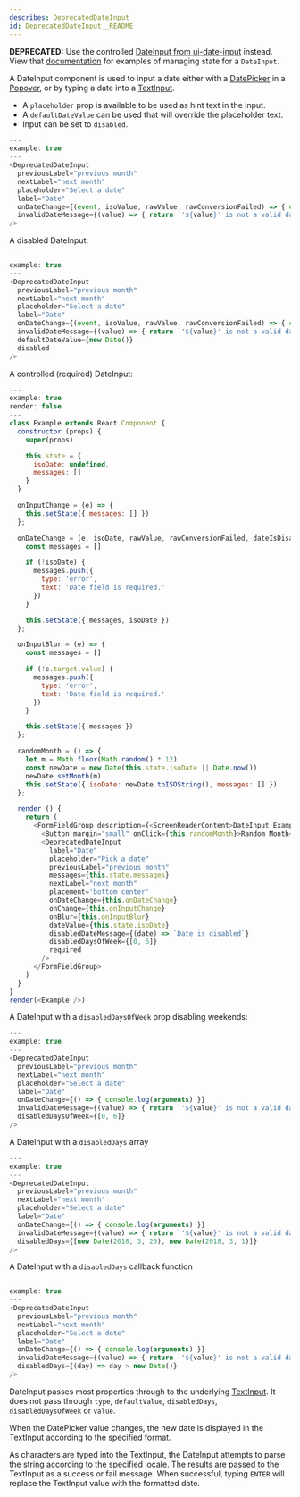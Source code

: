```yaml
---
describes: DeprecatedDateInput
id: DeprecatedDateInput__README
---
```


**DEPRECATED:** Use the controlled [DateInput from ui-date-input](#DateInput) instead. View that [documentation](#DateInput) for examples of managing state for a `DateInput`.

A DateInput component is used to input a date either with a
[DatePicker](#DatePicker) in a [Popover](#Popover), or by typing a date into a
[TextInput](#TextInput).
- A `placeholder` prop is available to be used as hint text in the input.
- A `defaultDateValue` can be used that will override the placeholder text.
- Input can be set to `disabled`.

```js
---
example: true
---
<DeprecatedDateInput
  previousLabel="previous month"
  nextLabel="next month"
  placeholder="Select a date"
  label="Date"
  onDateChange={(event, isoValue, rawValue, rawConversionFailed) => { console.log(event, isoValue, rawValue, rawConversionFailed) }}
  invalidDateMessage={(value) => { return `'${value}' is not a valid date` }}
/>
```

A disabled DateInput:

```js
---
example: true
---
<DeprecatedDateInput
  previousLabel="previous month"
  nextLabel="next month"
  placeholder="Select a date"
  label="Date"
  onDateChange={(event, isoValue, rawValue, rawConversionFailed) => { console.log(event, isoValue, rawValue, rawConversionFailed) }}
  invalidDateMessage={(value) => { return `'${value}' is not a valid date` }}
  defaultDateValue={new Date()}
  disabled
/>
```

A controlled (required) DateInput:

```js
---
example: true
render: false
---
class Example extends React.Component {
  constructor (props) {
    super(props)

    this.state = {
      isoDate: undefined,
      messages: []
    }
  }

  onInputChange = (e) => {
    this.setState({ messages: [] })
  };

  onDateChange = (e, isoDate, rawValue, rawConversionFailed, dateIsDisabled) => {
    const messages = []

    if (!isoDate) {
      messages.push({
        type: 'error',
        text: 'Date field is required.'
      })
    }

    this.setState({ messages, isoDate })
  };

  onInputBlur = (e) => {
    const messages = []

    if (!e.target.value) {
      messages.push({
        type: 'error',
        text: 'Date field is required.'
      })
    }

    this.setState({ messages })
  };

  randomMonth = () => {
    let m = Math.floor(Math.random() * 12)
    const newDate = new Date(this.state.isoDate || Date.now())
    newDate.setMonth(m)
    this.setState({ isoDate: newDate.toISOString(), messages: [] })
  };

  render () {
    return (
      <FormFieldGroup description={<ScreenReaderContent>DateInput Example</ScreenReaderContent>}>
        <Button margin="small" onClick={this.randomMonth}>Random Month</Button>
        <DeprecatedDateInput
          label="Date"
          placeholder="Pick a date"
          previousLabel="previous month"
          messages={this.state.messages}
          nextLabel="next month"
          placement='bottom center'
          onDateChange={this.onDateChange}
          onChange={this.onInputChange}
          onBlur={this.onInputBlur}
          dateValue={this.state.isoDate}
          disabledDateMessage={(date) => `Date is disabled`}
          disabledDaysOfWeek={[0, 6]}
          required
        />
      </FormFieldGroup>
    )
  }
}
render(<Example />)
```

A DateInput with a `disabledDaysOfWeek` prop disabling weekends:

```js
---
example: true
---
<DeprecatedDateInput
  previousLabel="previous month"
  nextLabel="next month"
  placeholder="Select a date"
  label="Date"
  onDateChange={() => { console.log(arguments) }}
  invalidDateMessage={(value) => { return `'${value}' is not a valid date` }}
  disabledDaysOfWeek={[0, 6]}
/>
```

A DateInput with a `disabledDays` array

```js
---
example: true
---
<DeprecatedDateInput
  previousLabel="previous month"
  nextLabel="next month"
  placeholder="Select a date"
  label="Date"
  onDateChange={() => { console.log(arguments) }}
  invalidDateMessage={(value) => { return `'${value}' is not a valid date` }}
  disabledDays={[new Date(2018, 3, 20), new Date(2018, 3, 1)]}
/>
```


A DateInput with a `disabledDays` callback function

```js
---
example: true
---
<DeprecatedDateInput
  previousLabel="previous month"
  nextLabel="next month"
  placeholder="Select a date"
  label="Date"
  onDateChange={() => { console.log(arguments) }}
  invalidDateMessage={(value) => { return `'${value}' is not a valid date` }}
  disabledDays={(day) => day > new Date()}
/>
```

DateInput passes most properties through to the underlying [TextInput](#TextInput).
It does not pass through `type`, `defaultValue`, `disabledDays`, `disabledDaysOfWeek`
or `value`.

When the DatePicker value changes, the new date is displayed in the TextInput
according to the specified format.

As characters are typed into the TextInput, the DateInput attempts to parse
the string according to the specified locale. The results are passed to the
TextInput as a success or fail message. When successful, typing `ENTER` will replace
the TextInput value with the formatted date.
